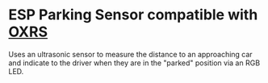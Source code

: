# ESP Parking Sensor compatible with [OXRS](https://oxrs.io)

Uses an ultrasonic sensor to measure the distance to an approaching car and indicate to the driver when they are in the "parked" position via an RGB LED.